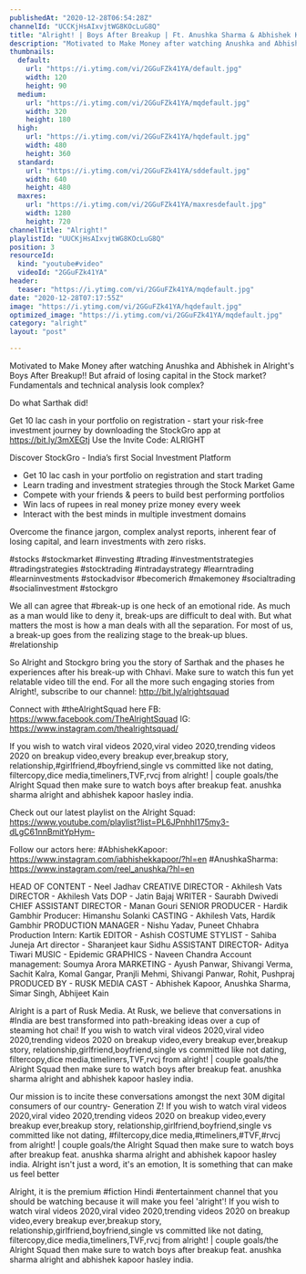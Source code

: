 ```yaml
---
publishedAt: "2020-12-28T06:54:28Z"
channelId: "UCCKjHsAIxvjtWG8KOcLuG8Q"
title: "Alright! | Boys After Breakup | Ft. Anushka Sharma & Abhishek Kapoor"
description: "Motivated to Make Money after watching Anushka and Abhishek in Alright's Boys After Breakup!!\nBut afraid of losing capital in the Stock market?\nFundamentals and technical analysis look complex?\n\nDo what Sarthak did!\n\nGet 10 lac cash in your portfolio on registration - start your risk-free investment journey by downloading the StockGro app at https://bit.ly/3mXEGtj\nUse the Invite Code: ALRIGHT\n\nDiscover StockGro - India’s first Social Investment Platform\n\n- Get 10 lac cash in your portfolio on registration and start trading\n- Learn trading and investment strategies through the Stock Market Game\n- Compete with your friends & peers to build best performing portfolios\n- Win lacs of rupees in real money prize money every week\n- Interact with the best minds in multiple investment domains\n\nOvercome the finance jargon, complex analyst reports, inherent fear of losing capital, and learn investments with zero risks.\n\n#stocks #stockmarket #investing #trading #investmentstrategies #tradingstrategies #stocktrading #intradaystrategy #learntrading #learninvestments #stockadvisor #becomerich #makemoney #socialtrading #socialinvestment #stockgro\n\nWe all can agree that #break-up is one heck of an emotional ride. As much as a man would like to deny it, break-ups are difficult to deal with. But what matters the most is how a man deals with all the separation. For most of us, a break-up goes from the realizing stage to the break-up blues. #relationship \n\nSo Alright and Stockgro bring you the story of Sarthak and the phases he experiences after his break-up with Chhavi. Make sure to watch this fun yet relatable video till the end. For all the more such engaging stories from Alright!, subscribe to our channel: http://bit.ly/alrightsquad\n\nConnect with #theAlrightSquad here\nFB: https://www.facebook.com/TheAlrightSquad\nIG: https://www.instagram.com/thealrightsquad/\n\nIf you wish to watch viral videos 2020,viral video 2020,trending videos 2020 on breakup video,every breakup ever,breakup story, relationship,#girlfriend,#boyfriend,single vs committed like not dating, filtercopy,dice media,timeliners,TVF,rvcj from alright! | couple goals/the Alright Squad then make sure to watch boys after breakup feat. anushka sharma alright and abhishek kapoor hasley india.\n\nCheck out our latest playlist on the Alright Squad: https://www.youtube.com/playlist?list=PL6JPnhhI175my3-dLgC61nnBmitYpHym-\n\nFollow our actors here:\n#AbhishekKapoor: https://www.instagram.com/iabhishekkapoor/?hl=en\n#AnushkaSharma: https://www.instagram.com/reel_anushka/?hl=en\n\nHEAD OF CONTENT - Neel Jadhav\nCREATIVE DIRECTOR - Akhilesh Vats\nDIRECTOR - Akhilesh Vats\nDOP - Jatin Bajaj\nWRITER - Saurabh Dwivedi\nCHIEF ASSISTANT DIRECTOR - Manan Gouri\nSENIOR PRODUCER - Hardik Gambhir\nProducer: Himanshu Solanki\nCASTING - Akhilesh Vats, Hardik Gambhir\nPRODUCTION MANAGER - Nishu Yadav, Puneet Chhabra\nProduction Intern: Kartik\nEDITOR - Ashish\nCOSTUME STYLIST - Sahiba Juneja\nArt director - Sharanjeet kaur Sidhu\nASSISTANT DIRECTOR- Aditya Tiwari\nMUSIC - Epidemic\nGRAPHICS - Naveen Chandra\nAccount management: Soumya Arora\nMARKETING - Ayush Panwar, Shivangi Verma, Sachit Kalra, Komal Gangar, Pranjli Mehmi, Shivangi Panwar, Rohit, Pushpraj\nPRODUCED BY - RUSK MEDIA\nCAST - Abhishek Kapoor, Anushka Sharma, Simar Singh, Abhijeet Kain\n\nAlright is a part of Rusk Media. At Rusk, we believe that conversations in #India are best transformed into path-breaking ideas over a cup of steaming hot chai! If you wish to watch viral videos 2020,viral video 2020,trending videos 2020 on breakup video,every breakup ever,breakup story, relationship,girlfriend,boyfriend,single vs committed like not dating, filtercopy,dice media,timeliners,TVF,rvcj from alright! | couple goals/the Alright Squad then make sure to watch boys after breakup feat. anushka sharma alright and abhishek kapoor hasley india.\n\nOur mission is to incite these conversations amongst the next 30M digital consumers of our country- Generation Z! If you wish to watch viral videos 2020,viral video 2020,trending videos 2020 on breakup video,every breakup ever,breakup story, relationship,girlfriend,boyfriend,single vs committed like not dating, #filtercopy,dice media,#timeliners,#TVF,#rvcj from alright! | couple goals/the Alright Squad then make sure to watch boys after breakup feat. anushka sharma alright and abhishek kapoor hasley india. Alright isn't just a word, it's an emotion,  It is something that can make us feel better \n\nAlright, it is the premium #fiction Hindi #entertainment channel that you should be watching because it will make you feel 'alright'! If you wish to watch viral videos 2020,viral video 2020,trending videos 2020 on breakup video,every breakup ever,breakup story, relationship,girlfriend,boyfriend,single vs committed like not dating, filtercopy,dice media,timeliners,TVF,rvcj from alright! | couple goals/the Alright Squad then make sure to watch boys after breakup feat. anushka sharma alright and abhishek kapoor hasley india."
thumbnails:
  default:
    url: "https://i.ytimg.com/vi/2GGuFZk41YA/default.jpg"
    width: 120
    height: 90
  medium:
    url: "https://i.ytimg.com/vi/2GGuFZk41YA/mqdefault.jpg"
    width: 320
    height: 180
  high:
    url: "https://i.ytimg.com/vi/2GGuFZk41YA/hqdefault.jpg"
    width: 480
    height: 360
  standard:
    url: "https://i.ytimg.com/vi/2GGuFZk41YA/sddefault.jpg"
    width: 640
    height: 480
  maxres:
    url: "https://i.ytimg.com/vi/2GGuFZk41YA/maxresdefault.jpg"
    width: 1280
    height: 720
channelTitle: "Alright!"
playlistId: "UUCKjHsAIxvjtWG8KOcLuG8Q"
position: 3
resourceId:
  kind: "youtube#video"
  videoId: "2GGuFZk41YA"
header:
  teaser: "https://i.ytimg.com/vi/2GGuFZk41YA/mqdefault.jpg"
date: "2020-12-28T07:17:55Z"
image: "https://i.ytimg.com/vi/2GGuFZk41YA/hqdefault.jpg"
optimized_image: "https://i.ytimg.com/vi/2GGuFZk41YA/mqdefault.jpg"
category: "alright"
layout: "post"

---
```

Motivated to Make Money after watching Anushka and Abhishek in Alright's Boys After Breakup!!
But afraid of losing capital in the Stock market?
Fundamentals and technical analysis look complex?

Do what Sarthak did!

Get 10 lac cash in your portfolio on registration - start your risk-free investment journey by downloading the StockGro app at https://bit.ly/3mXEGtj
Use the Invite Code: ALRIGHT

Discover StockGro - India’s first Social Investment Platform

- Get 10 lac cash in your portfolio on registration and start trading
- Learn trading and investment strategies through the Stock Market Game
- Compete with your friends & peers to build best performing portfolios
- Win lacs of rupees in real money prize money every week
- Interact with the best minds in multiple investment domains

Overcome the finance jargon, complex analyst reports, inherent fear of losing capital, and learn investments with zero risks.

#stocks #stockmarket #investing #trading #investmentstrategies #tradingstrategies #stocktrading #intradaystrategy #learntrading #learninvestments #stockadvisor #becomerich #makemoney #socialtrading #socialinvestment #stockgro

We all can agree that #break-up is one heck of an emotional ride. As much as a man would like to deny it, break-ups are difficult to deal with. But what matters the most is how a man deals with all the separation. For most of us, a break-up goes from the realizing stage to the break-up blues. #relationship 

So Alright and Stockgro bring you the story of Sarthak and the phases he experiences after his break-up with Chhavi. Make sure to watch this fun yet relatable video till the end. For all the more such engaging stories from Alright!, subscribe to our channel: http://bit.ly/alrightsquad

Connect with #theAlrightSquad here
FB: https://www.facebook.com/TheAlrightSquad
IG: https://www.instagram.com/thealrightsquad/

If you wish to watch viral videos 2020,viral video 2020,trending videos 2020 on breakup video,every breakup ever,breakup story, relationship,#girlfriend,#boyfriend,single vs committed like not dating, filtercopy,dice media,timeliners,TVF,rvcj from alright! | couple goals/the Alright Squad then make sure to watch boys after breakup feat. anushka sharma alright and abhishek kapoor hasley india.

Check out our latest playlist on the Alright Squad: https://www.youtube.com/playlist?list=PL6JPnhhI175my3-dLgC61nnBmitYpHym-

Follow our actors here:
#AbhishekKapoor: https://www.instagram.com/iabhishekkapoor/?hl=en
#AnushkaSharma: https://www.instagram.com/reel_anushka/?hl=en

HEAD OF CONTENT - Neel Jadhav
CREATIVE DIRECTOR - Akhilesh Vats
DIRECTOR - Akhilesh Vats
DOP - Jatin Bajaj
WRITER - Saurabh Dwivedi
CHIEF ASSISTANT DIRECTOR - Manan Gouri
SENIOR PRODUCER - Hardik Gambhir
Producer: Himanshu Solanki
CASTING - Akhilesh Vats, Hardik Gambhir
PRODUCTION MANAGER - Nishu Yadav, Puneet Chhabra
Production Intern: Kartik
EDITOR - Ashish
COSTUME STYLIST - Sahiba Juneja
Art director - Sharanjeet kaur Sidhu
ASSISTANT DIRECTOR- Aditya Tiwari
MUSIC - Epidemic
GRAPHICS - Naveen Chandra
Account management: Soumya Arora
MARKETING - Ayush Panwar, Shivangi Verma, Sachit Kalra, Komal Gangar, Pranjli Mehmi, Shivangi Panwar, Rohit, Pushpraj
PRODUCED BY - RUSK MEDIA
CAST - Abhishek Kapoor, Anushka Sharma, Simar Singh, Abhijeet Kain

Alright is a part of Rusk Media. At Rusk, we believe that conversations in #India are best transformed into path-breaking ideas over a cup of steaming hot chai! If you wish to watch viral videos 2020,viral video 2020,trending videos 2020 on breakup video,every breakup ever,breakup story, relationship,girlfriend,boyfriend,single vs committed like not dating, filtercopy,dice media,timeliners,TVF,rvcj from alright! | couple goals/the Alright Squad then make sure to watch boys after breakup feat. anushka sharma alright and abhishek kapoor hasley india.

Our mission is to incite these conversations amongst the next 30M digital consumers of our country- Generation Z! If you wish to watch viral videos 2020,viral video 2020,trending videos 2020 on breakup video,every breakup ever,breakup story, relationship,girlfriend,boyfriend,single vs committed like not dating, #filtercopy,dice media,#timeliners,#TVF,#rvcj from alright! | couple goals/the Alright Squad then make sure to watch boys after breakup feat. anushka sharma alright and abhishek kapoor hasley india. Alright isn't just a word, it's an emotion,  It is something that can make us feel better 

Alright, it is the premium #fiction Hindi #entertainment channel that you should be watching because it will make you feel 'alright'! If you wish to watch viral videos 2020,viral video 2020,trending videos 2020 on breakup video,every breakup ever,breakup story, relationship,girlfriend,boyfriend,single vs committed like not dating, filtercopy,dice media,timeliners,TVF,rvcj from alright! | couple goals/the Alright Squad then make sure to watch boys after breakup feat. anushka sharma alright and abhishek kapoor hasley india.